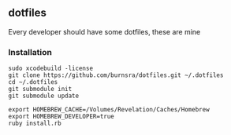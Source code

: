 ## dotfiles
Every developer should have some dotfiles, these are mine

### Installation
```
sudo xcodebuild -license
git clone https://github.com/burnsra/dotfiles.git ~/.dotfiles
cd ~/.dotfiles
git submodule init
git submodule update

export HOMEBREW_CACHE=/Volumes/Revelation/Caches/Homebrew
export HOMEBREW_DEVELOPER=true
ruby install.rb
```
